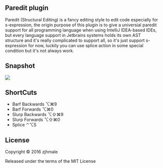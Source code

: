 ## Paredit plugin

Paredit (Structural Editing) is a fancy editing style to edit code especially for s-expression, the origin purpose of this plugin is to give a universial paredit support for all programming language when using IntelliJ IDEA-based IDEs, but every language support in Jetbrains systems holds its own AST structure and it's really complicated to support all, so it's just support s-expression for now, luckily you can use splice action in some special condition but it's not always work.

## Snapshot

![](./pics/snapshot.png)

## ShortCuts

* Barf Backwards  ⌥⌘9
* Barf Forwards   ⌥⌘0
* Slurp Backwards ⌥⇧⌘9
* Slurp Forwards  ⌥⇧⌘0
* Splice          ⌃⌥S

## License

Copyright © 2016 zjhmale

Released under the terms of the MIT License
